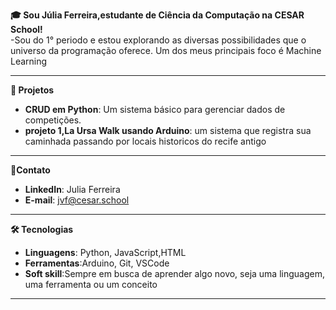 
**🎓 Sou Júlia Ferreira,estudante de Ciência da Computação na CESAR School!**  
-Sou do 1° periodo e estou explorando as diversas possibilidades que o universo da programação oferece.
Um dos meus principais foco é Machine Learning 

---

**🔧 Projetos**  
- **CRUD em Python**: Um sistema básico para gerenciar dados de competições.    
- **projeto 1,La Ursa Walk usando Arduino**: um sistema que registra sua caminhada passando por locais historicos do recife antigo

---

**💬Contato**  
- **LinkedIn**: Julia Ferreira 
- **E-mail**: jvf@cesar.school

---

**🛠️ Tecnologias**  
- **Linguagens**: Python, JavaScript,HTML  
- **Ferramentas**:Arduino, Git, VSCode  
- **Soft skill**:Sempre em busca de aprender algo novo, seja uma linguagem, uma ferramenta ou um conceito 
---
